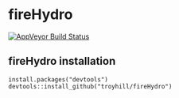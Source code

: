 # fireHydro

[![AppVeyor Build Status](https://ci.appveyor.com/api/projects/status/github/troyhill/fireHydro?branch=master&svg=true)](https://ci.appveyor.com/project/troyhill/fireHydro)


## fireHydro installation

```
install.packages("devtools")
devtools::install_github("troyhill/fireHydro")
```

